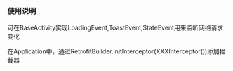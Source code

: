 ### 使用说明
可在BaseActivity实现LoadingEvent,ToastEvent,StateEvent用来监听网络请求变化

在Application中，通过RetrofitBuilder.initInterceptor(XXXInterceptor())添加拦截器
